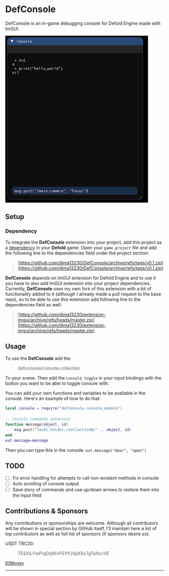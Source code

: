 
# DefConsole

DefConsole is an in-game debugging console for Defold Engine made with ImGUI.

![Example](images/image1.png)

## Setup

### Dependency

To integrate the **DefConsole** extension into your project, add this project as a [dependency](https://www.defold.com/manuals/libraries/) in your **Defold** game. Open your `game.project` file and add the following line to the dependencies field under the project section:

> [https://github.com/dima13230/DefConsole/archive/refs/tags/v0.1.zip](https://github.com/dima13230/DefConsole/archive/refs/tags/v0.1.zip)

**DefConsole** depends on ImGUI extension for Defold Engine and to use it you have to also add ImGUI extension into your project dependencies. Currently, **DefConsole** uses my own fork of this extension with a bit of functionality added to it (although I already made a pull request to the base repo), so to be able to use this extension add following line to the dependencies field as well:
> [https://github.com/dima13230/extension-imgui/archive/refs/heads/master.zip](https://github.com/dima13230/extension-imgui/archive/refs/heads/master.zip)

## Usage

To use the **DefConsole** add the
> defconsole/console.collection

To your scene. Then add the `console_toggle` in your input bindings with the button you want to be able to toggle console with.

You can add your own functions and variables to be available in the console. Here's an example of how to do that:
```lua
local console = require("defconsole.console_module")

-- Console commands extension
function message(object, id)
	msg.post("level_holder:/collection0/" .. object, id)
end
ext.message=message
```
Then you can type this in the console:
`ext.message("door", "open")`

## TODO

- [ ] Fix error handling for attempts to call non-existent methods in console
- [ ] Auto scrolling of console output
- [ ] Save story of commands and use up/down arrows to restore them into the input field

## Contributions & Sponsors

Any contributions or sponsorships are welcome. Although all contributors will be shown in special section by GitHub itself, I'll maintain here a list of top contributors as well as full list of sponsors (if sponsors desire so).

USDT TRC20:
> TESXiLVwPrgDqWvPSYfU4pXKc7gTaXcvVE

[ЮMoney](https://yoomoney.ru/to/4100116685386196)

---
